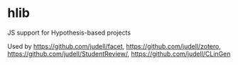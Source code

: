# hlib
JS support for Hypothesis-based projects

Used by https://github.com/judell/facet, https://github.com/judell/zotero, https://github.com/judell/StudentReview/, https://github.com/judell/CLinGen
